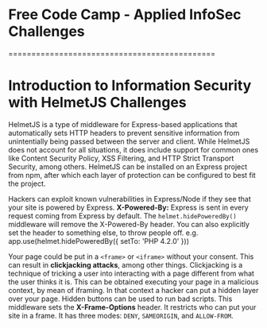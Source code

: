 # Free Code Camp - Applied InfoSec Challenges

=============================================

# Introduction to Information Security with HelmetJS Challenges

HelmetJS is a type of middleware for Express-based applications that automatically sets HTTP headers to prevent sensitive information from unintentially being passed between the server and client. While HelmetJS does not account for all situations, it does include support for common ones like Content Security Policy, XSS Filtering, and HTTP Strict Transport Security, among others. HelmetJS can be installed on an Express project from npm, after which each layer of protection can be configured to best fit the project.

Hackers can exploit known vulnerabilities in Express/Node if they see that your site is powered by Express.
**X-Powered-By:** Express is sent in every request coming from Express by default. The `helmet.hidePoweredBy()` middleware will remove the X-Powered-By header. You can also explicitly set the header to something else, to throw people off. e.g. app.use(helmet.hidePoweredBy({ setTo: 'PHP 4.2.0' }))

Your page could be put in a `<frame>` or `<iframe>` without your consent. This can result in **clickjacking attacks**, among other things. Clickjacking is a technique of tricking a user into interacting with a page different from what the user thinks it is. This can be obtained executing your page in a malicious context, by mean of iframing. In that context a hacker can put a hidden layer over your page. Hidden buttons can be used to run bad scripts. This middleware sets the **X-Frame-Options** header. It restricts who can put your site in a frame. It has three modes: `DENY`, `SAMEORIGIN`, and `ALLOW-FROM`.
